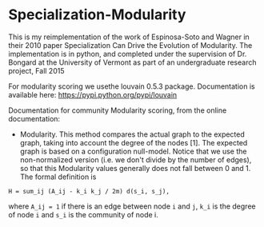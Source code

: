 # Specialization-Modularity

This is my reimplementation of the work of Espinosa-Soto and Wagner in their 2010 paper Specialization Can Drive the Evolution of Modularity. The implementation is in python, and completed under the supervision of Dr. Bongard at the University of Vermont as part of an undergraduate research project, Fall 2015

For modularity scoring we usethe louvain 0.5.3 package. Documentation is available here: https://pypi.python.org/pypi/louvain


Documentation for community Modularity scoring, from the online documentation:

* Modularity.
This method compares the actual graph to the expected graph, taking into
account the degree of the nodes [1]. The expected graph is based on a
configuration null-model. Notice that we use the non-normalized version (i.e.
we don't divide by the number of edges), so that this Modularity values
generally does not fall between 0 and 1. The formal definition is

```
H = sum_ij (A_ij - k_i k_j / 2m) d(s_i, s_j),
```

where `A_ij = 1` if there is an edge between node `i` and `j`, `k_i` is the degree of
node `i` and `s_i` is the community of node i.
